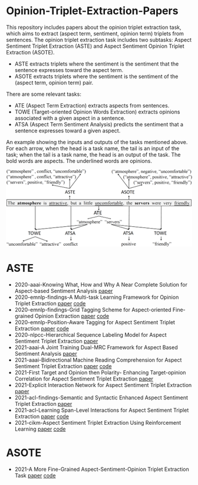 # Opinion-Triplet-Extraction-Papers
This repository includes papers about the opinion triplet extraction task, which aims to extract (aspect term, sentiment, opinion term) triplets from sentences.  The opinion triplet extraction task includes two subtasks: Aspect Sentiment Triplet Extraction (ASTE) and Aspect Sentiment Opinion Triplet Extraction (ASOTE).
- ASTE extracts triplets where the sentiment is the sentiment that the sentence expresses toward the aspect term.
- ASOTE extracts triplets where the sentiment is the sentiment of the (aspect term, opinion term) pair.

There are some relevant tasks:
- ATE (Aspect Term Extraction) extracts aspects from sentences.
- TOWE (Target-oriented Opinion Words Extraction) extracts opinions associated with a given aspect in a sentence. 
- ATSA (Aspect Term Sentiment Analysis) predicts the sentiment that a sentence expresses toward a given aspect.

An example showing the inputs and outputs of the tasks mentioned above. For each arrow, when the head is a task name, the tail is an input of the task; when the tail is a task name, the head is an output of the task. The bold words are aspects. The underlined words are opinions.

![tasks](./figures/tasks.png)

# ASTE
- 2020-aaai-Knowing What, How and Why A Near Complete Solution for Aspect-based Sentiment Analysis [paper](https://ojs.aaai.org/index.php/AAAI/article/view/6383)
- 2020-emnlp-findings-A Multi-task Learning Framework for Opinion Triplet Extraction [paper](https://aclanthology.org/2020.findings-emnlp.72/) [code](https://github.com/GeneZC/OTE-MTL)
- 2020-emnlp-findings-Grid Tagging Scheme for Aspect-oriented Fine-grained Opinion Extraction [paper](https://aclanthology.org/2020.findings-emnlp.234.pdf) [code](https://github.com/NJUNLP/GTS)
- 2020-emnlp-Position-Aware Tagging for Aspect Sentiment Triplet Extraction [paper](https://aclanthology.org/2020.emnlp-main.183.pdf) [code](https://github.com/xuuuluuu/Position-Aware-Tagging-for-ASTE)
- 2020-nlpcc-Hierarchical Sequence Labeling Model for Aspect Sentiment Triplet Extraction [paper](https://link.springer.com/chapter/10.1007/978-3-030-60450-9_52)
- 2021-aaai-A Joint Training Dual-MRC Framework for Aspect Based Sentiment Analysis [paper](https://www.aaai.org/AAAI21Papers/AAAI-5353.MaoY.pdf)
- 2021-aaai-Bidirectional Machine Reading Comprehension for Aspect Sentiment Triplet Extraction [paper](https://arxiv.org/pdf/2103.07665.pdf) [code](https://github.com/NKU-IIPLab/BMRC)
- 2021-First Target and Opinion then Polarity- Enhancing Target-opinion Correlation for Aspect Sentiment Triplet Extraction [paper](https://arxiv.org/abs/2102.08549)
- 2021-Explicit Interaction Network for Aspect Sentiment Triplet Extraction [paper](https://arxiv.org/pdf/2106.11148.pdf)
- 2021-acl-findings-Semantic and Syntactic Enhanced Aspect Sentiment Triplet Extraction [paper](https://aclanthology.org/2021.findings-acl.128.pdf)
- 2021-acl-Learning Span-Level Interactions for Aspect Sentiment Triplet Extraction [paper](https://aclanthology.org/2021.acl-long.367.pdf) [code](https://github.com/chiayewken/Span-ASTE)
- 2021-cikm-Aspect Sentiment Triplet Extraction Using
Reinforcement Learning [paper](https://arxiv.org/pdf/2108.06107.pdf) [code](https://github.com/declare-lab/ASTE-RL)

# ASOTE
- 2021-A More Fine-Grained Aspect-Sentiment-Opinion Triplet Extraction Task [paper](https://arxiv.org/abs/2103.15255) [code](https://github.com/l294265421/ASOTE)
